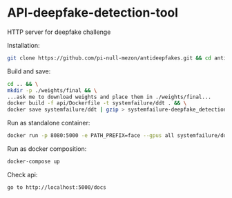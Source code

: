 API-deepfake-detection-tool
===

HTTP server for deepfake challenge 

Installation:

```bash
git clone https://github.com/pi-null-mezon/antideepfakes.git && cd antideepfakes
```

Build and save:

``` bash
cd .. && \
mkdir -p ./weights/final && \
...ask me to download weights and place them in ./weights/final...
docker build -f api/Dockerfile -t systemfailure/ddt . && \
docker save systemfailure/ddt | gzip > systemfailure-deepfake_detection_tool-v1.0.0.tar.gz
```

Run as standalone container:

```bash
docker run -p 8080:5000 -e PATH_PREFIX=face --gpus all systemfailure/ddt
```

Run as docker composition:

```bash
docker-compose up
```

Check api:

```
go to http://localhost:5000/docs
```